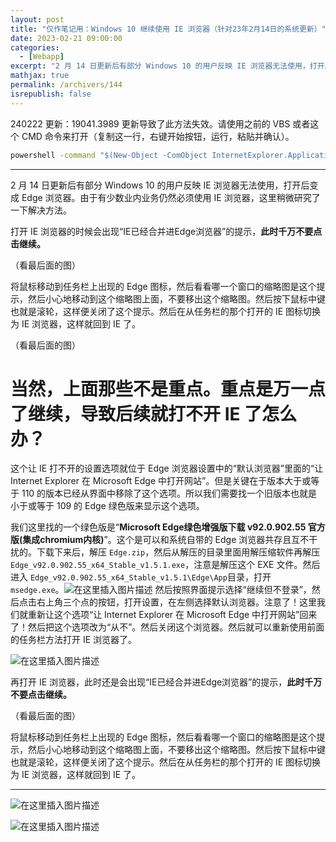 ```yaml
---
layout: post
title: "仅作笔记用：Windows 10 继续使用 IE 浏览器（针对23年2月14日的系统更新）"
date: 2023-02-21 09:00:00
categories: 
  - [Webapp]
excerpt: "2 月 14 日更新后有部分 Windows 10 的用户反映 IE 浏览器无法使用，打开后变成 Edge 浏览器。由于有少数业内业务仍然必须使用 IE 浏览器，这里稍微研究了一下解决方法。"
mathjax: true
permalink: /archivers/144
isrepublish: false
---
```

240222 更新：19041.3989 更新导致了此方法失效。请使用之前的 VBS 或者这个 CMD 命令来打开（复制这一行，右键开始按钮，运行，粘贴并确认）。

```bat
powershell -command "$(New-Object -ComObject InternetExplorer.Application).Visible=$true"
```
---

2 月 14 日更新后有部分 Windows 10 的用户反映 IE 浏览器无法使用，打开后变成 Edge 浏览器。由于有少数业内业务仍然必须使用 IE 浏览器，这里稍微研究了一下解决方法。

打开 IE 浏览器的时候会出现“IE已经合并进Edge浏览器”的提示，**此时千万不要点击继续。** 

（看最后面的图）

将鼠标移动到任务栏上出现的 Edge 图标，然后看看哪一个窗口的缩略图是这个提示，然后小心地移动到这个缩略图上面，不要移出这个缩略图。然后按下鼠标中键也就是滚轮，这样便关闭了这个提示。然后在从任务栏的那个打开的 IE 图标切换为 IE 浏览器，这样就回到 IE 了。

（看最后面的图）

# 当然，上面那些不是重点。重点是万一点了继续，导致后续就打不开 IE 了怎么办？
这个让 IE 打不开的设置选项就位于 Edge 浏览器设置中的“默认浏览器”里面的“让 Internet Explorer 在 Microsoft Edge 中打开网站”。但是关键在于版本大于或等于 110 的版本已经从界面中移除了这个选项。所以我们需要找一个旧版本也就是小于或等于 109 的 Edge 绿色版来显示这个选项。

我们这里找的一个绿色版是“**Microsoft Edge绿色增强版下载 v92.0.902.55 官方版(集成chromium内核)**”。这个是可以和系统自带的 Edge 浏览器共存且互不干扰的。下载下来后，解压 ```Edge.zip```，然后从解压的目录里面用解压缩软件再解压 ```Edge_v92.0.902.55_x64_Stable_v1.5.1.exe```，注意是解压这个 EXE 文件。然后进入 ```Edge_v92.0.902.55_x64_Stable_v1.5.1\Edge\App```目录，打开	```msedge.exe```。![在这里插入图片描述](https://images.weserv.nl/?url=https://img-blog.csdnimg.cn/eba63e07e16f47018bef9096fa323240.png)
然后按照界面提示选择“继续但不登录”，然后点击右上角三个点的按钮，打开设置，在左侧选择默认浏览器。注意了！这里我们就重新让这个选项“让 Internet Explorer 在 Microsoft Edge 中打开网站”回来了！然后把这个选项改为“从不”。然后关闭这个浏览器。然后就可以重新使用前面的任务栏方法打开 IE 浏览器了。

![在这里插入图片描述](https://images.weserv.nl/?url=https://img-blog.csdnimg.cn/28794938fa374e53905126bd94dde227.png)


再打开 IE 浏览器，此时还是会出现“IE已经合并进Edge浏览器”的提示，**此时千万不要点击继续。** 

（看最后面的图）

将鼠标移动到任务栏上出现的 Edge 图标，然后看看哪一个窗口的缩略图是这个提示，然后小心地移动到这个缩略图上面，不要移出这个缩略图。然后按下鼠标中键也就是滚轮，这样便关闭了这个提示。然后在从任务栏的那个打开的 IE 图标切换为 IE 浏览器，这样就回到 IE 了。

---
![在这里插入图片描述](https://images.weserv.nl/?url=https://img-blog.csdnimg.cn/93a600389aa34163ac2386719d51f1c9.png)

![在这里插入图片描述](https://images.weserv.nl/?url=https://img-blog.csdnimg.cn/c0838b833c9f480594b98c30104615b7.png)
